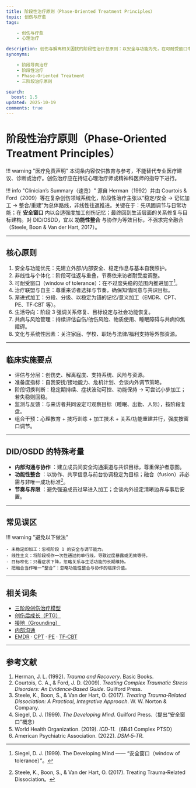 ```yaml
---
title: 阶段性治疗原则（Phase‑Oriented Treatment Principles）
topic: 创伤与疗愈
tags:

    - 创伤与疗愈
    - 心理治疗

description: 创伤与解离相关困扰的阶段性治疗总原则：以安全与功能为先，在可耐受窗口中推进记忆加工，并以关系修复与功能性整合收束。适用于复杂创伤与 DID/OSDD 的循序式临床路线与决策要点。
synonyms:

    - 阶段导向治疗
    - 阶段性治疗
    - Phase‑Oriented Treatment
    - 三阶段治疗原则

search:
  boost: 1.5
updated: 2025-10-19
comments: true
---
```


# 阶段性治疗原则（Phase‑Oriented Treatment Principles）

!!! warning "医疗免责声明"
    本词条内容仅供教育与参考，不能替代专业医疗建议、诊断或治疗。创伤治疗应在持证心理治疗师或精神科医师的指导下进行。

!!! info "Clinician’s Summary（速览）"
    源自 Herman（1992）并由 Courtois & Ford（2009）等在复杂创伤领域系统化，阶段性治疗主张以“稳定/安全 → 记忆加工 → 整合/重建”为总体路线，非线性往返推进。关键在于：先巩固调节与日常功能；在 **安全窗口** 内以合适强度加工创伤记忆；最终回到生活层面的关系修复与目标建构。对 DID/OSDD，宜以 **功能性整合** 与协作为等效目标，不强求完全融合（Steele, Boon & Van der Hart, 2017）。

---

## 核心原则

1. 安全与功能优先：先建立外部/内部安全、稳定作息与基本自我照护。
2. 非线性与个体化：阶段可往返与重叠，节奏依来访者耐受度调整。
3. 可耐受窗口（window of tolerance）：在不过度失稳的范围内推进加工[^siegel1999]。
4. 治疗联盟与自主：尊重来访者选择与节奏，确保知情同意与共识目标。
5. 渐进式加工：分段、分级、以稳定为锚的记忆/意义加工（EMDR、CPT、PE、TF‑CBT 等）。
6. 生活导向：阶段 3 强调关系修复、目标设定与社会功能恢复。
7. 共病与风险管理：持续评估自伤/他伤风险、物质使用、睡眠障碍与共病抑焦障碍。
8. 文化与系统性因素：关注家庭、学校、职场与法律/福利支持等外部资源。

---

## 临床实施要点

- 评估与分层：创伤史、解离程度、支持系统、风险与资源。
- 准备度指标：自我安抚/接地能力、危机计划、会谈内外调节策略。
- 阶段切换判断：稳定期持续、症状波动可控、功能保持 → 可尝试小步加工；若失稳则回稳。
- 监测与反馈：与来访者共同设定可观察目标（睡眠、出勤、人际），按阶段复盘。
- 组合干预：心理教育 + 技巧训练 + 加工技术 + 关系/功能重建并行，强度按窗口调节。

---

## DID/OSDD 的特殊考量

- **内部沟通与协作** ：建立成员间安全沟通渠道与共识目标，尊重保护者意图。
- **功能性整合** ：以协作、共享信息与前台协调稳定为目标；融合（fusion）非必需与非唯一成功标准[^steele2017]。
- **节奏与界限** ：避免强迫成员过早进入加工；会谈内外设定清晰边界与事后安置。

---

## 常见误区

!!! warning "避免以下做法"

    - 未稳定即加工：忽视阶段 1 的安全与调节能力。
    - 线性主义：将阶段视作一次性通过的单行线，导致过度暴露或无效等待。
    - 目标窄化：只看症状下降，忽略关系与生活功能的长期维持。
    - 把融合当作唯一“整合”：忽略功能性整合与协作的临床价值。

---

## 相关词条

- [三阶段创伤治疗模型](Three-Phase-Trauma-Treatment.md)
- [创伤后成长（PTG）](Post-Traumatic-Growth-PTG.md)
- [接地（Grounding）](Grounding.md)
- [内部沟通](Internal-Communication.md)
- [EMDR](Eye-Movement-Desensitization-Reprocessing-EMDR.md) · [CPT](Cognitive-Processing-Therapy-CPT.md) · [PE](Prolonged-Exposure-Therapy-PE.md) · [TF‑CBT](Trauma-Focused-Cognitive-Behavioral-Therapy-TF-CBT.md)

---

## 参考文献

1. Herman, J. L. (1992). *Trauma and Recovery*. Basic Books.
2. Courtois, C. A., & Ford, J. D. (2009). *Treating Complex Traumatic Stress Disorders: An Evidence‑Based Guide*. Guilford Press.
3. Steele, K., Boon, S., & Van der Hart, O. (2017). *Treating Trauma‑Related Dissociation: A Practical, Integrative Approach*. W. W. Norton & Company.
4. Siegel, D. J. (1999). *The Developing Mind*. Guilford Press.（提出“安全窗口”概念）
5. World Health Organization. (2019). *ICD‑11*.（6B41 Complex PTSD）
6. American Psychiatric Association. (2022). *DSM‑5‑TR*.

[^siegel1999]: Siegel, D. J. (1999). The Developing Mind —— “安全窗口（window of tolerance）”。
[^steele2017]: Steele, K., Boon, S., & Van der Hart, O. (2017). Treating Trauma‑Related Dissociation。
